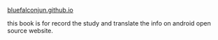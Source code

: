 [bluefalconjun.github.io](bluefalconjun.github.io)

this book is for record the study and translate the info on android open source website.




